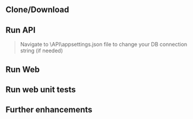 ## Clone/Download


## Run API
> Navigate to <rootdirectory>\API\appsettings.json file to change your DB connection string (if needed)

## Run Web


## Run web unit tests

## Further enhancements
